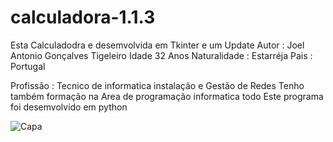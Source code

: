 # calculadora-1.1.3
Esta Calculadodra e desemvolvida em Tkinter e um Update
Autor : Joel Antonio Gonçalves Tigeleiro
Idade 32 Anos 
Naturalidade : Estarréja 
Pais : Portugal

Profissão : Tecnico de informatica instalação e Gestão de Redes Tenho também formação na Area de programação informatica
todo Este programa foi desemvolvido em python 




![Capa](https://github.com/joeldevportugal/calculadora-1.1.3/assets/135770029/0ea8fb29-c0e7-4dcf-b4a0-a9b05a2ac08e)

